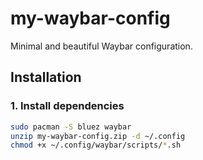 # my-waybar-config
Minimal and beautiful Waybar configuration.

##  Installation

### 1. Install dependencies
```bash
sudo pacman -S bluez waybar
unzip my-waybar-config.zip -d ~/.config
chmod +x ~/.config/waybar/scripts/*.sh

